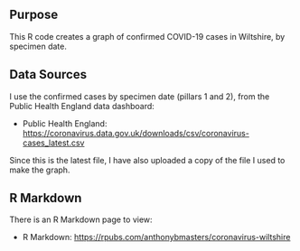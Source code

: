 ## Purpose
This R code creates a graph of confirmed COVID-19 cases in Wiltshire, by specimen date.

## Data Sources
I use the confirmed cases by specimen date (pillars 1 and 2), from the Public Health England data dashboard:
- Public Health England: https://coronavirus.data.gov.uk/downloads/csv/coronavirus-cases_latest.csv

Since this is the latest file, I have also uploaded a copy of the file I used to make the graph.

## R Markdown
There is an R Markdown page to view:
- R Markdown: https://rpubs.com/anthonybmasters/coronavirus-wiltshire
